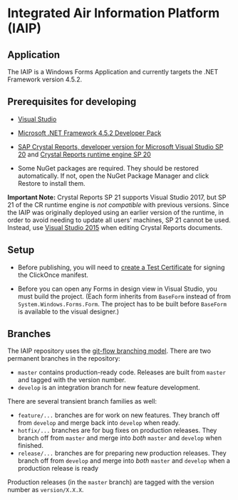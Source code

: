 # Integrated Air Information Platform (IAIP)

## Application

The IAIP is a Windows Forms Application and currently targets the .NET Framework version 4.5.2. 

## Prerequisites for developing

+ [Visual Studio](https://www.visualstudio.com/)

+ [Microsoft .NET Framework 4.5.2 Developer Pack](http://www.microsoft.com/en-us/download/details.aspx?id=42637)

+ [SAP Crystal Reports, developer version for Microsoft Visual Studio SP 20](http://downloads.businessobjects.com/akdlm/cr4vs2010/CRforVS_13_0_20.exe) and [Crystal Reports runtime engine SP 20](http://downloads.businessobjects.com/akdlm/cr4vs2010/CRforVS_redist_install_32bit_13_0_20.zip)
 
+ Some NuGet packages are required. They should be restored automatically. If not, open the NuGet Package Manager and click Restore to install them.

**Important Note:** Crystal Reports SP 21 supports Visual Studio 2017, but SP 21 of the CR runtime engine is *not compatible* with previous versions. Since the IAIP was originally deployed using an earlier version of the runtime, in order to avoid needing to update all users' machines, SP 21 cannot be used. Instead, use [Visual Studio 2015](https://my.visualstudio.com/Downloads?pid=1881) when editing Crystal Reports documents.

## Setup

* Before publishing, you will need to [create a Test Certificate](https://msdn.microsoft.com/en-us/library/che5h906%28v=vs.120%29.aspx) for signing the ClickOnce manifest.

* Before you can open any Forms in design view in Visual Studio, you must build the project. (Each form inherits from `BaseForm` instead of from `System.Windows.Forms.Form`. The project has to be built before `BaseForm` is available to the visual designer.)


## Branches

The IAIP repository uses the [git-flow branching model](http://nvie.com/posts/a-successful-git-branching-model/). There are two permanent branches in the repository:

* `master` contains production-ready code. Releases are built from `master` and tagged with the version number.
* `develop` is an integration branch for new feature development. 

There are several transient branch families as well:

* `feature/...` branches are for work on new features. They branch off from `develop` and merge back into `develop` when ready.
* `hotfix/...` branches are for bug fixes on production releases. They branch off from `master` and merge into *both* `master` and `develop` when finished.
* `release/...` branches are for preparing new production releases. They branch off from `develop` and merge into *both* `master` and `develop` when a production release is ready

Production releases (in the `master` branch) are tagged with the version number as `version/X.X.X`.